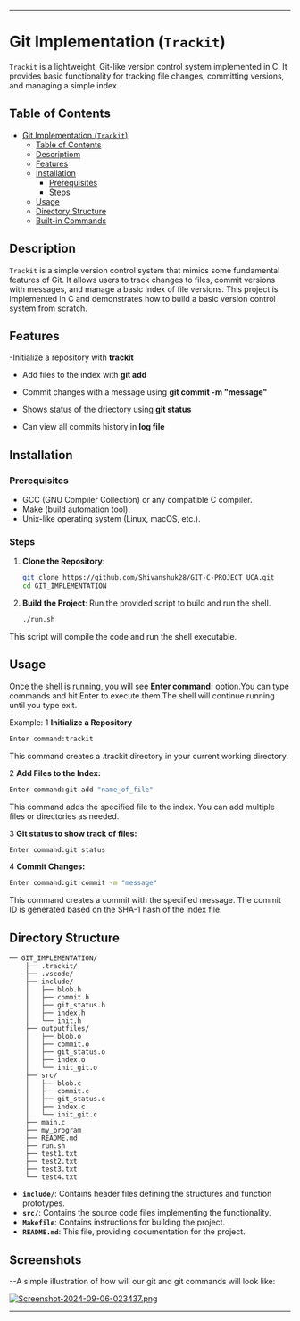 
---

# Git Implementation (`Trackit`)

`Trackit` is a lightweight, Git-like version control system implemented in C. It provides basic functionality for tracking file changes, committing versions, and managing a simple index.

## Table of Contents

- [Git Implementation (`Trackit`)](#git-implementation-trackit)
  - [Table of Contents](#table-of-contents)
  - [Descriptiom](#description)
  - [Features](#features)
  - [Installation](#installation)
    - [Prerequisites](#prerequisites)
    - [Steps](#steps)
  - [Usage](#usage)
  - [Directory Structure](#directory-structure)
  - [Built-in Commands](#built-in-commands)

## Description

`Trackit` is a simple version control system that mimics some fundamental features of Git. It allows users to track changes to files, commit versions with messages, and manage a basic index of file versions. This project is implemented in C and demonstrates how to build a basic version control system from scratch.

## Features

-Initialize a repository with **trackit**
- Add files to the index with **git add <file>**

- Commit changes with a message using **git commit -m "message"**
- Shows status of the driectory using **git status**
- Can view all commits history in **log file**


## Installation

### Prerequisites

- GCC (GNU Compiler Collection) or any compatible C compiler.
- Make (build automation tool).
- Unix-like operating system (Linux, macOS, etc.).

### Steps

1. **Clone the Repository**:
    ```bash
    git clone https://github.com/Shivanshuk28/GIT-C-PROJECT_UCA.git
    cd GIT_IMPLEMENTATION 
    ```

2. **Build the Project**:
    Run the provided script to build and run the shell.
    ```bash
    ./run.sh
    ```

This script will compile the code and run the shell executable.

## Usage

Once the shell is running, you will see **Enter command:** option.You can type commands and hit Enter to execute them.The shell will continue running until you type exit.


Example:
1  **Initialize a Repository**
  ```sh
  Enter command:trackit
  ```
  This command creates a .trackit directory in your current working directory.

2  **Add Files to the Index:**
  ```sh
  Enter command:git add "name_of_file"
  ```
  This command adds the specified file to the index. You can add multiple files or directories as needed.

3 **Git status to show track of files:**
  ```sh
  Enter command:git status
  ```

4 **Commit Changes:**
  ```sh
  Enter command:git commit -m "message"
  ```
  This command creates a commit with the specified message. The commit ID is generated based on the SHA-1 hash of the index file.





## Directory Structure

```plaintext
── GIT_IMPLEMENTATION/
    ├── .trackit/
    ├── .vscode/
    ├── include/
    │   ├── blob.h
    │   ├── commit.h
    │   ├── git_status.h
    │   ├── index.h
    │   └── init.h
    ├── outputfiles/
    │   ├── blob.o
    │   ├── commit.o
    │   ├── git_status.o
    │   ├── index.o
    │   └── init_git.o
    ├── src/
    │   ├── blob.c
    │   ├── commit.c
    │   ├── git_status.c
    │   ├── index.c
    │   └── init_git.c
    ├── main.c
    ├── my_program
    ├── README.md
    ├── run.sh
    ├── test1.txt
    ├── test2.txt
    ├── test3.txt
    └── test4.txt
```

- **`include/`**: Contains header files defining the structures and function prototypes.
- **`src/`**: Contains the source code files implementing the functionality.
- **`Makefile`**: Contains instructions for building the project.
- **`README.md`**: This file, providing documentation for the project.

## Screenshots
--A simple illustration of how will our git and git commands will look like:

  [![Screenshot-2024-09-06-023437.png](https://i.postimg.cc/65L0X4dn/Screenshot-2024-09-06-023437.png)](https://postimg.cc/SJR8Ls1x)


---